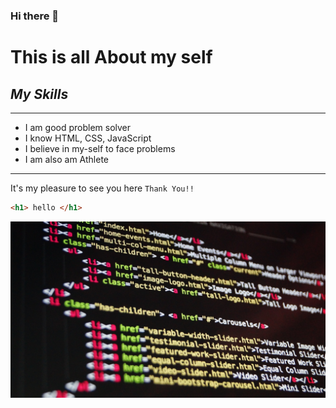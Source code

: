 


### Hi there 👋
# **This is all About my self**
##  _My Skills_
---
* I am good problem solver
* I know HTML, CSS, JavaScript
* I believe in my-self to face problems 
* I am also am Athlete

 ---

 It's my pleasure to see you here `Thank You!!`

 ```HTML
<h1> hello </h1>
 ```

 ![Image Link](https://github.com/Chamanbawa/chamanbawa/blob/main/assets/images/coding.jpg)

<!--
**Chamanbawa/chamanbawa** is a ✨ _special_ ✨ repository because its `README.md` (this file) appears on your GitHub profile.

Here are some ideas to get you started:

- 🔭 I’m currently working on ...
- 🌱 I’m currently learning ...
- 👯 I’m looking to collaborate on ...
- 🤔 I’m looking for help with ...
- 💬 Ask me about ...
- 📫 How to reach me: ...
- 😄 Pronouns: ...
- ⚡ Fun fact: ...
-->
